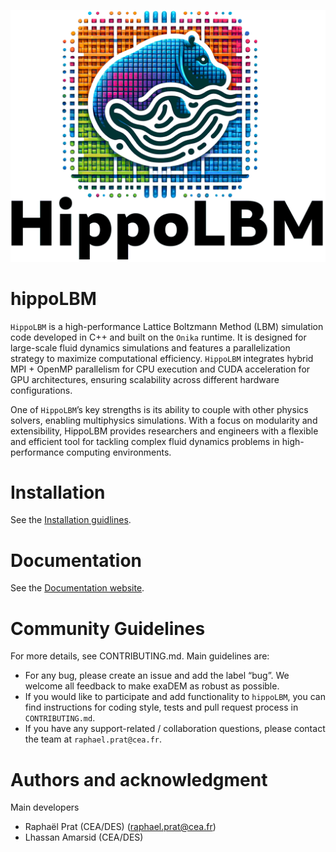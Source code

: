 ![](docs/logo_hippoLBM.png)

# hippoLBM

``HippoLBM`` is a high-performance Lattice Boltzmann Method (LBM) simulation code developed in C++ and built on the ``Onika`` runtime. It is designed for large-scale fluid dynamics simulations and features a parallelization strategy to maximize computational efficiency. ``HippoLBM`` integrates hybrid MPI + OpenMP parallelism for CPU execution and CUDA acceleration for GPU architectures, ensuring scalability across different hardware configurations.

One of ``HippoLBM``’s key strengths is its ability to couple with other physics solvers, enabling multiphysics simulations. With a focus on modularity and extensibility, HippoLBM provides researchers and engineers with a flexible and efficient tool for tackling complex fluid dynamics problems in high-performance computing environments.

# Installation

See the [Installation guidlines](https://collab4exanbody.github.io/doc_hippoLBM/pages/Install.html).

# Documentation
See the [Documentation website](https://collab4exanbody.github.io/doc_hippoLBM/index.html).

# Community Guidelines

For more details, see CONTRIBUTING.md. Main guidelines are:

- For any bug, please create an issue and add the label “bug”. We welcome all feedback to make exaDEM as robust as possible.
- If you would like to participate and add functionality to `hippoLBM`, you can find instructions for coding style, tests and pull request process in `CONTRIBUTING.md`.
- If you have any support-related / collaboration questions, please contact the team at `raphael.prat@cea.fr`.

# Authors and acknowledgment

Main developers
  - Raphaël Prat (CEA/DES) (raphael.prat@cea.fr)
  - Lhassan Amarsid (CEA/DES)
